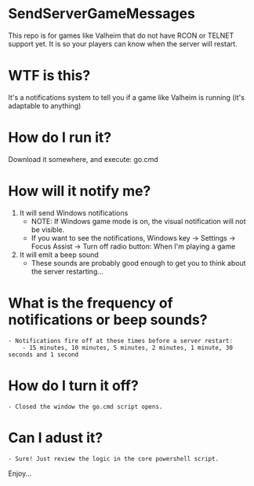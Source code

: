 # SendServerGameMessages
This repo is for games like Valheim that do not have RCON or TELNET support yet. It is so your players can know when the server will restart.

# WTF is this?
It's a notifications system to tell you if a game like Valheim is running (it's adaptable to anything)

# How do I run it?
Download it somewhere, and execute: go.cmd

# How will it notify me?
1. It will send Windows notifications
	- NOTE: If Windows game mode is on, the visual notification will not be visible.
	- If you want to see the notifications, Windows key -> Settings -> Focus Assist -> Turn off radio button: When I'm playing a game
2. It will emit a beep sound
	- These sounds are probably good enough to get you to think about the server restarting...

# What is the frequency of notifications or beep sounds?
	- Notifications fire off at these times before a server restart: 
		- 15 minutes, 10 minutes, 5 minutes, 2 minutes, 1 minute, 30 seconds and 1 second

# How do I turn it off?
	- Closed the window the go.cmd script opens.

# Can I adust it?
	- Sure! Just review the logic in the core powershell script.

Enjoy...